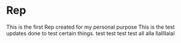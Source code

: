 # Rep
This is the first Rep created for my  personal purpose
This is the test updates done to test certain things.
test test test test all alla llallllalal
